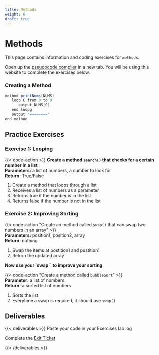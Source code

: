 ```yaml
---
title: Methods
weight: 6
draft: true
---
```


# Methods

This page contains information and coding exercises for `methods`.

Open up the [pseudocode compiler](http://ibcomp.fis.edu/pseudocode/pcode.html) in a new tab. You will be using this website to complete the exercises below.


### Creating a Method
```java
method printNums(NUMS)
   loop C from 0 to 9
      output NUMS[C]
   end loopg
   output "========"
end method
```


## Practice Exercises

### Exercise 1: Looping

{{< code-action >}} **Create a method `search()` that checks for a certain number in a list**     
**Parameters:** a list of numbers,  a number to look for     
**Return:** True/False

1. Create a method that loops through a list
2. Receives a list of numbers as a parameter
3. Returns true if the number is in the list
4. Returns false if the number is not in the list 



### Exercise 2: Improving Sorting

{{< code-action "Create an method called `swap()` that can swap two numbers in an array" >}}     
**Parameters:** position1, position2, array        
**Return:** nothing
 
1. Swap the items at postition1 and postition1
2. Return the updated array

**Now use your `swap`` to improve your sorting**

{{< code-action "Create a method called `bubbleSort`" >}}     
**Parameter:** a list of numbers          
**Return:** a sorted list of numbers    
1. Sorts the list
2. Everytime a swap is required, it should use `swap()` 


## Deliverables

{{< deliverables >}}
Paste your code in your Exercises lab log

Complete the [Exit Ticket](https://docs.google.com/forms/d/e/1FAIpQLScgcYSCyOc-9A60yAu78deLLUhKunf9wPlE_D1hJHy12Hzq1Q/viewform?usp=sf_link)

{{< /deliverables >}}